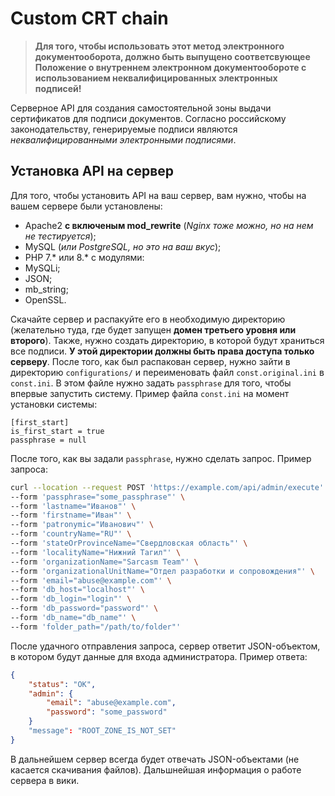 # Custom CRT chain
> **Для того, чтобы использовать этот метод электронного документооборота, должно быть выпущено соответсвующее Положение о внутреннем электронном документообороте с использованием неквалифицированных электронных подписей!**

Серверное API для создания самостоятельной зоны выдачи сертификатов для подписи документов. Согласно российскому законодательству, генерируемые подписи являются *неквалифицированными электронными подписями*.

## Установка API на сервер

Для того, чтобы установить API на ваш сервер, вам нужно, чтобы на вашем сервере были установлены:
- Apache2 **с включеным mod_rewrite** (*Nginx тоже можно, но на нем не тестируется*);
- MySQL (*или PostgreSQL, но это на ваш вкус*);
- PHP 7.\* или 8.\* с модулями:
 - MySQLi;
 - JSON;
 - mb_string;
 - OpenSSL.

Скачайте сервер и распакуйте его в необходимую директорию (желательно туда, где будет запущен **домен третьего уровня или второго**).
Также, нужно создать директорию, в которой будут храниться все подписи. **У этой директории должны быть права доступа только серверу**. После того, как был распакован сервер, нужно зайти в директорию `configurations/` и переименовать файл `const.original.ini` в `const.ini`. В этом файле нужно задать `passphrase` для того, чтобы впервые запустить систему. Пример файла `const.ini` на момент установки системы:
```
[first_start]
is_first_start = true
passphrase = null
```

После того, как вы задали `passphrase`, нужно сделать запрос. Пример запроса:
```bash
curl --location --request POST 'https://example.com/api/admin/execute' \
--form 'passphrase="some_passphrase"' \
--form 'lastname="Иванов"' \
--form 'firstname="Иван"' \
--form 'patronymic="Иванович"' \
--form 'countryName="RU"' \
--form 'stateOrProvinceName="Свердловская область"' \
--form 'localityName="Нижний Тагил"' \
--form 'organizationName="Sarcasm Team"' \
--form 'organizationalUnitName="Отдел разработки и сопровождения"' \
--form 'email="abuse@example.com"' \
--form 'db_host="localhost"' \
--form 'db_login="login"' \
--form 'db_password="password"' \
--form 'db_name="db_name"' \
--form 'folder_path="/path/to/folder"'
```
После удачного отправления запроса, сервер ответит JSON-объектом, в котором будут данные для входа администратора. Пример ответа:
```json
{
	"status": "OK",
	"admin": {
		"email": "abuse@example.com",
		"password": "some_password"
	}
	"message": "ROOT_ZONE_IS_NOT_SET"
}
```
В дальнейшем сервер всегда будет отвечать JSON-объектами (не касается скачивания файлов). Дальшнейшая информация о работе сервера в вики.